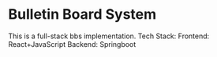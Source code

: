 # Bulletin Board System
This is a full-stack bbs implementation.
Tech Stack:
Frontend: React+JavaScript
Backend: Springboot
